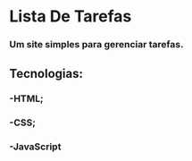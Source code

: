 # Lista De Tarefas
### Um site simples para gerenciar tarefas.
## Tecnologias:
### -HTML;
### -CSS;
### -JavaScript
